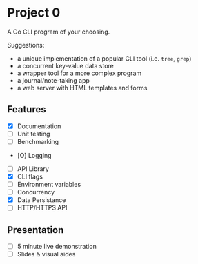 # Project 0
A Go CLI program of your choosing. 

Suggestions: 
- a unique implementation of a popular CLI tool (i.e. `tree`, `grep`) 
- a concurrent key-value data store
- a wrapper tool for a more complex program
- a journal/note-taking app
- a web server with HTML templates and forms

## Features
- [X] Documentation
- [ ] Unit testing
- [ ] Benchmarking
- [O] Logging
- [ ] API Library
- [X] CLI flags
- [ ] Environment variables
- [ ] Concurrency
- [X] Data Persistance
- [ ] HTTP/HTTPS API

## Presentation
- [ ] 5 minute live demonstration
- [ ] Slides & visual aides